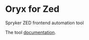 # Oryx for Zed

Spryker ZED frontend automation tool

The tool [documentation](https://docs.spryker.com/docs/scos/dev/front-end-development/zed/oryx-for-zed.html).
